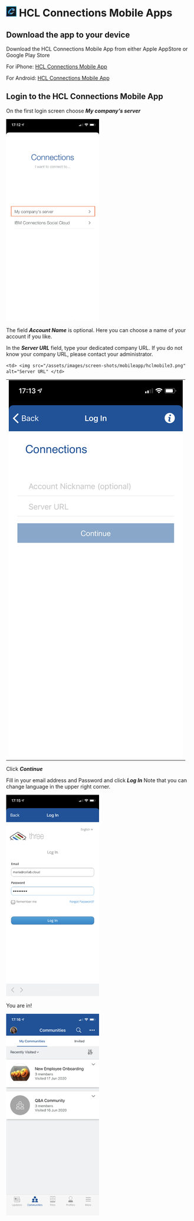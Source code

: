 # <img src="/assets/images/HCL_Connection_Master.png" alt="ConnectionsLogo" height="28" /> HCL Connections Mobile Apps

## Download the app to your device

Download the HCL Connections Mobile App from either Apple AppStore or Google Play Store

For iPhone: [HCL Connections Mobile App](https://apps.apple.com/us/app/hcl-connections/id450533489)

For Android: [HCL Connections Mobile App](https://play.google.com/store/apps/details?id=com.ibm.lotus.connections.mobile&hl=en)

## Login to the HCL Connections Mobile App

On the first login screen choose **_My company's server_**

<img src="/assets/images/screen-shots/mobileapp/hclmobile1.png" alt="My company's server" width="50%" />

The field **_Account Name_** is optional. Here you can choose a name of your account if you like.

In the **_Server URL_** field, type your dedicated company URL. If you do not know your company URL, please contact your administrator.

<table>
  <tr>
    <td> <img src="/assets/images/screen-shots/mobileapp/hclmobile2.png"  alt="Server URL" ></td>

    <td> <img src="/assets/images/screen-shots/mobileapp/hclmobile3.png" alt="Server URL" </td>
   </tr>
</table>

Click **_Continue_**

Fill in your email address and Password and click **_Log In_** Note that you can change language in the upper right corner.

<img src="/assets/images/screen-shots/mobileapp/hclmobile5.png" alt="Log In" width="50%"/>

You are in!

<img src="/assets/images/screen-shots/mobileapp/hclmobile6.png" alt="Connections Mobile" width="50%"/>
